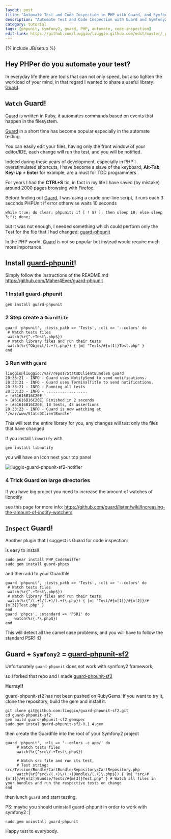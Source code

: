 ```yaml
---
layout: post
title: "Automate Test and Code Inspection in PHP with Guard, and Symfony2"
description: "Automate Test and Code Inspection with Guard and Symfony2"
category: tutorial
tags: [phpunit, symfony2, guard, PHP, automate, code-inspection]
edit-link: https://github.com/liuggio/liuggio.github.com/edit/master/_posts/2019-01-03-automate-test-and-code-inspection-in-php-with-guard-and-symfony2.md
---
```

{% include JB/setup %}


## Hey PHPer do you automate your test?

In everyday life there are tools that can not only speed, but also lighten the workload of your mind,
in that regard I wanted to share a useful library: [Guard](https://github.com/guard/guard).

## `Watch`  Guard!

[Guard](https://github.com/guard/guard) is written in Ruby, it automates commands based on events that happen in the filesystem.

[Guard](https://github.com/guard/guard) in a short time has become popular especially in the automate testing.

You can easily edit your files, having only the front window of your editor/IDE, each change will run the test, and you will be notified.

Indeed during these years of development, especially in PHP I overstimulated shortcuts, I have become a slave of the keyboard, **Alt-Tab**, **Key-Up + Enter** for example, are a must for TDD programmers .

For years I had the **CTRL+S** tic, in fact in my life I have saved (by mistake) around 2000 pages browsing with Firefox.

Before finding out [Guard](https://github.com/guard/guard), I was using a crude one-line script,
it runs each 3 seconds PHPUnit if error otherwise waits 10 seconds


    while true; do clear; phpunit; if [ ! $? ]; then sleep 10; else sleep 3;fi; done;


but it was not enough, I needed something which could perform only the Test for the file that I had changed: [guard-phpunit](https://github.com/Maher4Ever/guard-phpunit)

In the PHP world, [Guard](https://github.com/guard/guard) is not so popular but instead would require much more importance.

## **Install** [guard-phpunit](https://github.com/Maher4Ever/guard-phpunit)!

Simply follow the instructions of the README.md https://github.com/Maher4Ever/guard-phpunit


### 1 Install guard-phpunit

`gem install guard-phpunit`

### 2 Step create a `Guardfile`


    guard 'phpunit', :tests_path => 'Tests', :cli => '--colors' do
     # Watch tests files
     watch(%r{^.+Test\.php$})
     # Watch library files and run their tests
     watch(%r{^Object/(.+)\.php}) { |m| "Tests/#{m[1]}Test.php" }
    end


### 3 Run with `guard`


    liuggio@liuggio:/var/repos/StatsDClientBundle$ guard
    20:33:21 - INFO - Guard uses NotifySend to send notifications.
    20:33:21 - INFO - Guard uses TerminalTitle to send notifications.
    20:33:21 - INFO - Running all tests
    20:33:23 - INFO - ..................
    > [#51616B16C20E]
    > [#51616B16C20E] Finished in 2 seconds
    > [#51616B16C20E] 18 tests, 43 assertions
    20:33:23 - INFO - Guard is now watching at '/var/www/StatsDClientBundle'



This will test the entire library for you, any changes will test only the files that have changed

If you install `libnotify` with

`gem install libnotify`

you will have an Icon next your top panel

![liuggio-guard-phpunit-sf2-notifier](http://welcometothebundle.com/assets/themes/readable-liuggio/img/guard-phpunit-sf2.png)


### 4 Trick Guard on large directories

If you have big project you need to increase the amount of watches of libnotify

see this page for more info: https://github.com/guard/listen/wiki/Increasing-the-amount-of-inotify-watchers



## `Inspect`  Guard!

Another plugin that I suggest is Guard for code inspection:

is easy to install


    sudo pear install PHP_CodeSniffer
    sudo gem install guard-phpcs


and then add to your Guardfile


    guard 'phpunit', :tests_path => 'Tests', :cli => '--colors' do
     # Watch tests files
     watch(%r{^.+Test\.php$})
     # Watch library files and run their tests
     watch(%r{^/(.+)/(.+)/(.+)\.php}) { |m| "Test/#{m[1]}/#{m[2]}/#{m[3]}Test.php" }
    end
    guard 'phpcs', :standard => 'PSR1' do
        watch(%r{.*\.php$})
    end


This will detect all the camel case problems, and you will have to follow the standard PSR1 :D


##  Guard + `Symfony2` = [guard-phpunit-sf2](https://github.com/liuggio/guard-phpunit-sf2)

Unfortunately `guard-phpunit` does not work with symfony2 framework,

so I forked that repo and I made [guard-phpunit-sf2](https://github.com/liuggio/guard-phpunit-sf2)

**Hurray!!**

guard-phpunit-sf2 has not been pushed on RubyGems. If you want to try it, clone the repository, build the gem and install it.


    git clone git@github.com:liuggio/guard-phpunit-sf2.git
    cd guard-phpunit-sf2
    gem build guard-phpunit-sf2.gemspec
    sudo gem instal guard-phpunit-sf2-0.1.4.gem


then create the Guardfile into the root of your Symfony2 project

    guard 'phpunit', :cli => '--colors -c app/' do
         # Watch tests files
         watch(%r{^src\/.+Test\.php$})

         # Watch src file and run its test,
         # Test string: src/Tvision/Bundle/CartBundle/Repository/CartRepository.php
         watch(%r{^src\/(.+)\/(.+)Bundle\/(.+)\.php$}) { |m| "src/#{m[1]}/#{m[2]}Bundle/Tests/#{m[3]}Test.php" } # Watch all files in your bundles and run the respective tests on change
    end

then lunch `guard` and start testing.


PS: maybe you should uninstall guard-phpunit in order to work with symfony2 :|

`sudo gem uninstall guard-phpunit`


Happy test to everybody.



